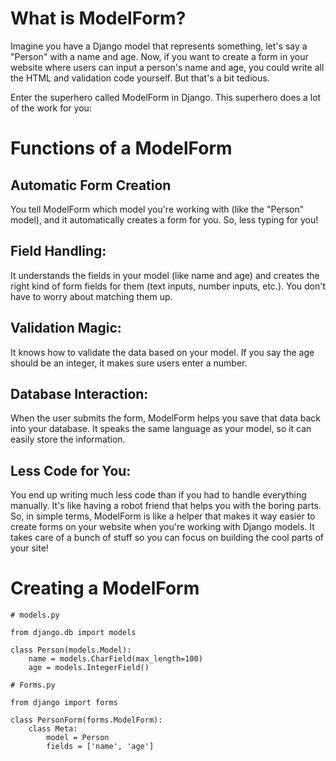 # What is ModelForm?

Imagine you have a Django model that represents something, let's say a "Person" with a name and age. Now, if you want to create a form in your website where users can input a person's name and age, you could write all the HTML and validation code yourself. But that's a bit tedious.

Enter the superhero called ModelForm in Django. This superhero does a lot of the work for you:

# Functions of a ModelForm

## Automatic Form Creation

You tell ModelForm which model you're working with (like the "Person" model), and it automatically creates a form for you. So, less typing for you!

## Field Handling:

It understands the fields in your model (like name and age) and creates the right kind of form fields for them (text inputs, number inputs, etc.). You don't have to worry about matching them up.

## Validation Magic:

It knows how to validate the data based on your model. If you say the age should be an integer, it makes sure users enter a number.

## Database Interaction:

When the user submits the form, ModelForm helps you save that data back into your database. It speaks the same language as your model, so it can easily store the information.

##  Less Code for You:

You end up writing much less code than if you had to handle everything manually. It's like having a robot friend that helps you with the boring parts.
So, in simple terms, ModelForm is like a helper that makes it way easier to create forms on your website when you're working with Django models. It takes care of a bunch of stuff so you can focus on building the cool parts of your site!

# Creating a ModelForm 

```
# models.py 

from django.db import models

class Person(models.Model):
    name = models.CharField(max_length=100)
    age = models.IntegerField()
```

```
# Forms.py 

from django import forms

class PersonForm(forms.ModelForm):
    class Meta:
        model = Person
        fields = ['name', 'age']
```
